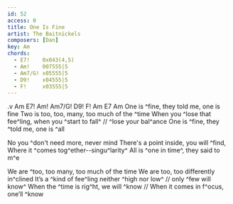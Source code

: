 ```yaml
---
id: 52
access: 0
title: One Is Fine
artist: The Baitnickels
composers: [Dan]
key: Am
chords:
  - E7!    0x043(4,5)
  - Am!    007555|5
  - Am7/G! x05555|5
  - D9!    x04555|5
  - F!     x03555|5
---
```

.v Am E7! Am! Am7/G! D9! F! Am E7 Am
One is ^fine, they told me, one is fine
Two is too, too, many, too much of the ^time 
When you ^lose that fee^ling, when you ^start to fall^     // ^lose your bal^ance
One is ^fine, they ^told me, one is ^all 

No you ^don't need more, never mind
There's a point inside, you will ^find,
Where it ^comes tog^ether--singu^larity^
All is ^one in time^, they said to m^e

We are ^too, too many, too much of the time
We are too, too differently in^clined
It’s a ^kind of fee^ling neither ^high nor low^    // only ^few will know^
When the ^time is rig^ht, we will ^know            // When it comes in f^ocus, one’ll ^know 
